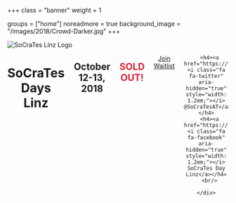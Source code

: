 +++
class = "banner"
weight = 1

groups = ["home"]
noreadmore = true
background_image = "/images/2018/Crowd-Darker.jpg"
+++

<div class="banner">
  <div class="row">
    <div class="four columns">
      <img class="logo" src="/images/2018/SoCraTes_Linz.svg" alt="SoCraTes Linz Logo"/>
    </div>
    <div class="eight columns" style="text-align: center">
      <h1>SoCraTes Days Linz</h1>
      <h2>October 12-13, 2018</h2>
			<h2 style="color:#D62533;">SOLD OUT!</h2>
		  <p><a class="tickets-button" href="/tickets">Join Waitlist</a></p>
			
			
      <h4><a href="https://twitter.com/SoCraTesAT"><i class="fa fa-twitter" aria-hidden="true" style="width: 1.2em;"></i> @SoCraTesAT</a></h4>
      <h4><a href="https://facebook.com/events/1509206379138557"><i class="fa fa-facebook" aria-hidden="true" style="width: 1.2em;"></i> SoCraTes Day Linz</a></h4>
      <br/>

    </div>
  </div>  
</div>

	



<!--more-->
